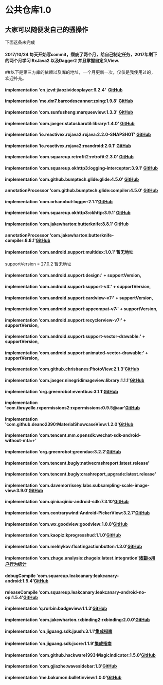 # 公共仓库1.0
## 大家可以随便发自己的骚操作
下面这条未完成
#### 2017/10/24 每天开始写commit，颓废了两个月，给自己制定任务，2017年剩下的两个月学习 RxJava2 以及Dagger2 并且掌握自定义View.
##以下是第三方库的依赖以及库的地址，一个月更新一次，仅仅是我使用过的，欢迎补充。
#### implementation 'cn.jzvd:jiaozivideoplayer:6.2.4'  [GitHub](https://github.com/lipangit/JiaoZiVideoPlayer)
#### implementation 'me.dm7.barcodescanner:zxing:1.9.8' [GitHub](https://github.com/dm77/barcodescanner)
#### implementation 'com.sunfusheng:marqueeview:1.3.3'  [GitHub](https://github.com/sfsheng0322/MarqueeView)
#### implementation 'com.jaeger.statusbarutil:library:1.4.0'  [GitHub](https://github.com/laobie/StatusBarUtil)
#### implementation 'io.reactivex.rxjava2:rxjava:2.2.0-SNAPSHOT'  [GitHub](https://github.com/ReactiveX/RxJava)
#### implementation 'io.reactivex.rxjava2:rxandroid:2.0.1'  [GitHub](https://github.com/ReactiveX/RxAndroid)
#### implementation 'com.squareup.retrofit2:retrofit:2.3.0' [GitHub](https://github.com/square/retrofit)
#### implementation 'com.squareup.okhttp3:logging-interceptor:3.9.1'  [GitHub](https://github.com/square/okhttp)
#### implementation 'com.github.bumptech.glide:glide:4.5.0' [GitHub](https://github.com/bumptech/glide)
#### annotationProcessor 'com.github.bumptech.glide:compiler:4.5.0' [GitHub](https://github.com/bumptech/glide)
#### implementation 'com.orhanobut:logger:2.1.1'[GitHub](https://github.com/orhanobut/logger)
#### implementation 'com.squareup.okhttp3:okhttp:3.9.1' [GitHub](https://github.com/square/okhttp)
#### implementation 'com.jakewharton:butterknife:8.8.1' [GitHub](https://github.com/JakeWharton/butterknife)
#### annotationProcessor 'com.jakewharton:butterknife-compiler:8.8.1'[GitHub](https://github.com/JakeWharton/butterknife)
#### implementation 'com.android.support:multidex:1.0.1' 暂无地址
supportVersion = 27.0.2 暂无地址
#### implementation 'com.android.support:design:' + supportVersion,
#### implementation 'com.android.support:support-v4:' + supportVersion,
#### implementation 'com.android.support:cardview-v7:' + supportVersion,
#### implementation 'com.android.support:appcompat-v7:' + supportVersion,
#### implementation 'com.android.support:recyclerview-v7:' + supportVersion,
#### implementation 'com.android.support:support-vector-drawable:' + supportVersion,
#### implementation 'com.android.support:animated-vector-drawable:' + supportVersion,
#### implementation 'com.github.chrisbanes:PhotoView:2.1.3'[GitHub](https://github.com/chrisbanes/PhotoView)
#### implementation 'com.jaeger.ninegridimageview:library:1.1.1'[GitHub](https://github.com/laobie/NineGridImageView)
#### implementation 'org.greenrobot:eventbus:3.1.1'[GitHub](https://github.com/greenrobot/EventBus)
#### implementation 'com.tbruyelle.rxpermissions2:rxpermissions:0.9.5@aar'[GitHub](https://github.com/tbruyelle/RxPermissions)
#### implementation 'com.github.deano2390:MaterialShowcaseView:1.2.0'[GitHub](https://github.com/deano2390/MaterialShowcaseView)
#### implementation 'com.tencent.mm.opensdk:wechat-sdk-android-without-mta:+'
#### implementation 'org.greenrobot:greendao:3.2.2'[GitHub](https://github.com/greenrobot/greenDAO)
#### implementation 'com.tencent.bugly:nativecrashreport:latest.release'
#### implementation 'com.tencent.bugly:crashreport_upgrade:latest.release'
#### implementation 'com.davemorrissey.labs:subsampling-scale-image-view:3.9.0'[GitHub](https://github.com/davemorrissey/subsampling-scale-image-view)
#### implementation 'com.qiniu:qiniu-android-sdk:7.3.10'[GitHub](https://github.com/qiniu/android-sdk/releases)
#### implementation 'com.contrarywind:Android-PickerView:3.2.7'[GitHub](https://github.com/Bigkoo/Android-PickerView)
#### implementation 'com.wx.goodview:goodview:1.0.0'[GitHub](https://github.com/venshine/GoodView)
#### implementation 'com.kaopiz:kprogresshud:1.1.0'[GitHub](https://github.com/Kaopiz/KProgressHUD)
#### implementation 'com.melnykov:floatingactionbutton:1.3.0'[GitHub](https://github.com/makovkastar/FloatingActionButton)
#### implementation 'com.zhuge.analysis:zhugeio:latest.integration'[诸葛io用户行为统计](https://zhugeio.com/)
#### debugCompile 'com.squareup.leakcanary:leakcanary-android:1.5.4'[GitHub](https://github.com/square/leakcanary)
#### releaseCompile 'com.squareup.leakcanary:leakcanary-android-no-op:1.5.4'[GitHub](https://github.com/square/leakcanary)
#### implementation 'q.rorbin:badgeview:1.1.3'[GitHub](https://github.com/qstumn/BadgeView)
#### implementation 'com.jakewharton.rxbinding2:rxbinding:2.0.0'[GitHub](https://github.com/JakeWharton/RxBinding)
#### implementation 'cn.jiguang.sdk:jpush:3.1.1'[集成指南](https://docs.jiguang.cn/jpush/client/Android/android_guide/)
#### implementation 'cn.jiguang.sdk:jcore:1.1.9'[集成指南](https://docs.jiguang.cn/jpush/client/Android/android_guide/)
#### implementation 'com.github.hackware1993:MagicIndicator:1.5.0'[GitHub](https://github.com/hackware1993/MagicIndicator)
#### implementation 'com.gjiazhe:wavesidebar:1.3'[GitHub](https://github.com/gjiazhe/WaveSideBar)
#### implementation 'me.bakumon:bulletinview:1.0.0'[GitHub](https://github.com/Bakumon/BulletinView)
